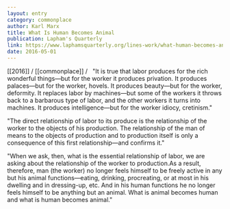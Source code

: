```yaml
---
layout: entry
category: commonplace
author: Karl Marx
title: What Is Human Becomes Animal
publication: Lapham's Quarterly
link: https://www.laphamsquarterly.org/lines-work/what-human-becomes-animal
date: 2016-05-01
---
```


[[2016]] / [[commonplace]] / 
 
"It is true that labor produces for the rich wonderful things—but for the worker it produces privation. It produces palaces—but for the worker, hovels. It produces beauty—but for the worker, deformity. It replaces labor by machines—but some of the workers it throws back to a barbarous type of labor, and the other workers it turns into machines. It produces intelligence—but for the worker idiocy, cretinism."

"The direct relationship of labor to its produce is the relationship of the worker to the objects of his production. The relationship of the man of means to the objects of production and to production itself is only a consequence of this first relationship—and confirms it."

"When we ask, then, what is the essential relationship of labor, we are asking about the relationship of the worker to production.As a result, therefore, man (the worker) no longer feels himself to be freely active in any but his animal functions—eating, drinking, procreating, or at most in his dwelling and in dressing-up, etc. And in his human functions he no longer feels himself to be anything but an animal. What is animal becomes human and what is human becomes animal."
